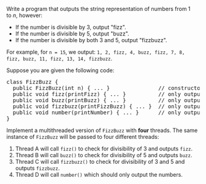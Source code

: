 Write a program that outputs the string representation of numbers from 1 to&nbsp;_n_, however:

*   If the number is divisible by 3, output "fizz".
*   If the number is divisible by 5, output&nbsp;"buzz".
*   If the number is divisible by both 3 and 5, output&nbsp;"fizzbuzz".

For example, for&nbsp;`` n = 15 ``, we output:&nbsp;`` 1, 2, fizz, 4, buzz, fizz, 7, 8, fizz, buzz, 11, fizz, 13, 14, fizzbuzz ``.

Suppose you are given the following code:

<pre>
class FizzBuzz {
&nbsp; public FizzBuzz(int n) { ... }&nbsp;              // constructor
  public void fizz(printFizz) { ... }          // only output "fizz"
  public void buzz(printBuzz) { ... }          // only output "buzz"
  public void fizzbuzz(printFizzBuzz) { ... }  // only output "fizzbuzz"
  public void number(printNumber) { ... }      // only output the numbers
}</pre>

Implement a multithreaded version of `` FizzBuzz `` with __four__ threads. The same instance of `` FizzBuzz `` will be passed to four different threads:

1.   Thread A will call&nbsp;`` fizz() ``&nbsp;to check for divisibility of 3 and outputs&nbsp;`` fizz ``.
2.   Thread B will call&nbsp;`` buzz() ``&nbsp;to check for divisibility of 5 and outputs&nbsp;`` buzz ``.
3.   Thread C will call `` fizzbuzz() ``&nbsp;to check for divisibility of 3 and 5 and outputs&nbsp;`` fizzbuzz ``.
4.   Thread D will call `` number() `` which should only output the numbers.